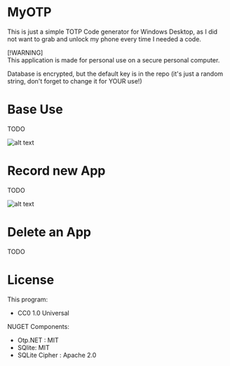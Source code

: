 # MyOTP

This is just a simple TOTP Code generator for Windows Desktop, as I did not want to grab and unlock my phone every time I needed a code.

 [!WARNING]  
 This application is made for personal use on a secure personal computer.
 
 Database is encrypted, but the default key is in the repo (it's just a random string, don't forget to change it for YOUR use!)

# Base Use

TODO

![alt text](https://github.com/abesnier/MyOTP/blob/master/myotp.png?raw=true)

# Record new App

TODO

![alt text](https://github.com/abesnier/MyOTP/blob/master/myotp2.png?raw=true)

# Delete an App

TODO

# License

This program:
 - CC0 1.0 Universal

NUGET Components:

 - Otp.NET : MIT
 - SQlite: MIT
 - SQLite Cipher : Apache 2.0